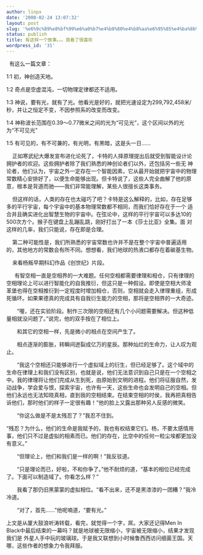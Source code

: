 ```yaml
---
author: linpx
date: '2008-02-24 13:07:32'
layout: post
slug: '%e6%9c%89%e8%bf%99%e6%a0%b7%e4%b8%80%e4%b8%aa%e6%95%85%e4%ba%8b%e3%80%82%e3%80%82%e3%80%82%e6%88%91%e7%9c%8b%e4%ba%86%e5%be%88%e5%96%9c%e6%ac%a2'
status: publish
title: 有这样一个故事。。。我看了很喜欢
wordpress_id: '31'
---
```


  有这么一篇文章：


1:1 初，神创造天地。

1:2 奇点是空虚混沌，一切物理定律都还不适用。

1:3 神说，要有光，就有了光。他看光是好的，就把光速设定为299,792,458米/秒，并让之恒定不变，不因参照系的改变而改变。

1:4 神称波长范围在0.39～0.77微米之间的光为“可见光”，这个区间以外的光为“不可见光”

1:5 有可见的，有不可兼的，有光明，有黑暗，这是头一日……


    正如寒武纪大爆发宣布进化论死了，卡特的人择原理提出后就受到智能设计论拥护者的欢迎。这些拥护者除了我们熟悉的神创论者们以外，还包括另一些无
神论者，他们认为，宇宙之外一定存在一个智能因素，它从最开始就把宇宙中的物理常数精心安排好了，以便生命能够出现。但卡特说了，这些人完全曲解了他的原
意，根本是背道而驰——我们非常能理解，某些人很擅长这类事务。

    但这样的话，人类的存在也太碰巧了吧？卡特是这么解释的，比如，存在足够多的平行宇宙，每个宇宙中的基本物理常数都不相同，而我们恰好存在于一个
适合并且确实进化出智慧生物的宇宙中。在弦论中，这样的平行宇宙可以多达10的500次方个。猴子在键盘上乱蹦乱跳，刚好打出了一本《莎士比亚》全集。面
对这样的几率，我们只能说，存在即是合理。

    第二种可能性是，我们所熟悉的宇宙常数也许并不是在整个宇宙中普遍适用的，其他地方的常数会有所不同。想想看，我们地球的热液口都存在着碳基生物。


    来看杨叛早期科幻作品《创世纪》片段。


  　有智空相一直是空相界的一大难题。任何空相都需要律理和相仓，只有律理的空相理论上可以进行智能化的自我推衍，但这只是一种假设。即使是空相大师凌
革堡也得在空相推衍到一定程度时增加相仓，否则，空相就会走入律理重组，形成死循环。如果果德真的完成具有自我衍生能力的空相，那将是空相界的一大奇迹。

  
  
　　“喔，还在实验阶段。制作三次限的空相还有几个小问题需要解决。但这种低量相就没问题了。”说完，他的双手按在了相位上。

  
  
　　和其它的空相一样，先是微小的相点在空间产生了。

  
  
　　相点逐渐的膨胀，转瞬间迸裂成亿万的星辰。那种灿烂的生命力，让人叹为观止。

  
  
　　“我这个空相还只能够进行一个虚拟域上的衍生，但已经足够了。这个域中的生命在律理上和我们没有区别，也就是说，他们无法意识到自己只是在一个空相之
中。我的律理将让他们完成从生到死，由原始到文明的进程。他们将征服自然，发动战争，学会爱与恨，探索宇宙，也许有一天，这些生命也会发明自己的空相。但
他们永远也无法知晓真相，直到我的空相结束。在结束空相的时侯，我再把真相告诉他们，那时他们的样子一定很有趣！”他的脸上又露出那种另人反感的微笑。

  
  
　　“你这么做是不是太残忍了？”我忍不住到。

  
  
“残忍？为什么，他们的生命是我赋予的，我也有权结束它们。杨，不要太感情用事，他们只不过是虚拟的相素而已。他们的存在，比空中的任何一粒尘埃都更加没有意义。”

  
  
　　“但理论上，他们和我们是一样的啊！”我反驳道。

  
  
　　“只是理论而已，好啦，不和你争了。”他不耐烦的道，“基本的相位已经完成了。下面可以制造域了。你看怎么样？”

  
  
　　我看了那仍旧黑蒙蒙的虚拟相位。“看不出来，还不是黑漆漆的一团糟？”我冷冷道。

  
  
　　“对了，首先……”他呢喃道，“要有光。”

  
  
上文是从厦大鼓浪听涛转载，看完，就觉得一个字，屌。大家还记得Men In Black中最后结束的一幕吗？就是地球被无限缩小，宇宙被无限缩小，结果才发现我们是
外星人手中玩的玻璃球。于是我又联想到小时候鲁西西访问细菌王国。天哪，这些作者的想象力令我拜服。

  
  

